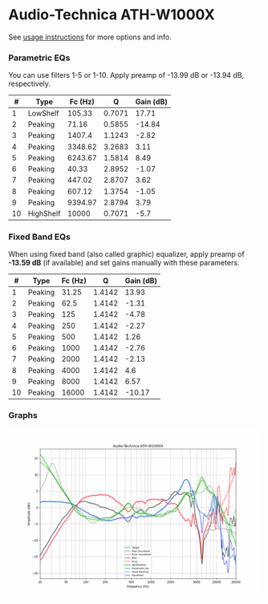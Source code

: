 # Audio-Technica ATH-W1000X
See [usage instructions](https://github.com/jaakkopasanen/AutoEq#usage) for more options and info.

### Parametric EQs
You can use filters 1-5 or 1-10. Apply preamp of -13.99 dB or -13.94 dB, respectively.

|   # | Type      |   Fc (Hz) |      Q |   Gain (dB) |
|-----|-----------|-----------|--------|-------------|
|   1 | LowShelf  |    105.33 | 0.7071 |       17.71 |
|   2 | Peaking   |     71.16 | 0.5855 |      -14.84 |
|   3 | Peaking   |   1407.4  | 1.1243 |       -2.82 |
|   4 | Peaking   |   3348.62 | 3.2683 |        3.11 |
|   5 | Peaking   |   6243.67 | 1.5814 |        8.49 |
|   6 | Peaking   |     40.33 | 2.8952 |       -1.07 |
|   7 | Peaking   |    447.02 | 2.8707 |        3.62 |
|   8 | Peaking   |    607.12 | 1.3754 |       -1.05 |
|   9 | Peaking   |   9394.97 | 2.8794 |        3.79 |
|  10 | HighShelf |  10000    | 0.7071 |       -5.7  |

### Fixed Band EQs
When using fixed band (also called graphic) equalizer, apply preamp of **-13.59 dB** (if available) and set gains manually with these parameters.

|   # | Type    |   Fc (Hz) |      Q |   Gain (dB) |
|-----|---------|-----------|--------|-------------|
|   1 | Peaking |     31.25 | 1.4142 |       13.93 |
|   2 | Peaking |     62.5  | 1.4142 |       -1.31 |
|   3 | Peaking |    125    | 1.4142 |       -4.78 |
|   4 | Peaking |    250    | 1.4142 |       -2.27 |
|   5 | Peaking |    500    | 1.4142 |        1.26 |
|   6 | Peaking |   1000    | 1.4142 |       -2.76 |
|   7 | Peaking |   2000    | 1.4142 |       -2.13 |
|   8 | Peaking |   4000    | 1.4142 |        4.6  |
|   9 | Peaking |   8000    | 1.4142 |        6.57 |
|  10 | Peaking |  16000    | 1.4142 |      -10.17 |

### Graphs
![](./Audio-Technica%20ATH-W1000X.png)
